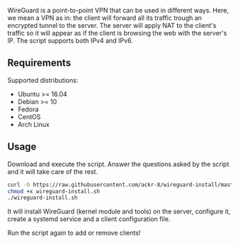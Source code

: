 WireGuard is a point-to-point VPN that can be used in different ways. Here, we mean a VPN as in: the client will forward all its traffic trough an encrypted tunnel to the server.
The server will apply NAT to the client's traffic so it will appear as if the client is browsing the web with the server's IP. The script supports both IPv4 and IPv6.
## Requirements

Supported distributions:

- Ubuntu >= 16.04
- Debian >= 10
- Fedora
- CentOS
- Arch Linux

## Usage

Download and execute the script. Answer the questions asked by the script and it will take care of the rest.

```bash
curl -O https://raw.githubusercontent.com/ackr-8/wireguard-install/master/wireguard-install.sh
chmod +x wireguard-install.sh
./wireguard-install.sh
```

It will install WireGuard (kernel module and tools) on the server, configure it, create a systemd service and a client configuration file.

Run the script again to add or remove clients!
